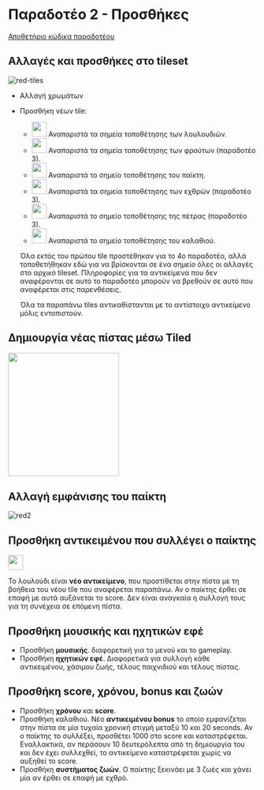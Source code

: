 # Παραδοτέο 2 - Προσθήκες

[Αποθετήριο κώδικα παραδοτέου](https://github.com/p15zerv/pacman/tree/Deliverable1)

## Αλλαγές και προσθήκες στο tileset

![red-tiles](https://user-images.githubusercontent.com/22644005/35176914-a6cdbf10-fd84-11e7-8fe9-53194520ae8a.png)

* Αλλαγή χρωμάτων
* Προσθήκη νέων tile:
  - <img src="https://user-images.githubusercontent.com/22644005/35171551-db522388-fd6c-11e7-9805-eaa03d4d1428.PNG" alt="" width="30" height="30"> Αναπαριστά τα σημεία τοποθέτησης των λουλουδιών.
  - <img src="https://user-images.githubusercontent.com/22644005/35171950-39d5314c-fd6e-11e7-9780-05abd146a363.PNG" alt="" width="30" height="30"> Αναπαριστά τα σημεία τοποθέτησης των φρούτων (παραδοτέο 3).
  - <img src="https://user-images.githubusercontent.com/22644005/35172033-c1c9a61e-fd6e-11e7-86c0-59aa561c6d3c.png" alt="" width="30" height="30"> Αναπαριστά το σημείο τοποθέτησης του παίκτη.
  - <img src="https://user-images.githubusercontent.com/22644005/35172128-15ba0ade-fd6f-11e7-9016-e9d96758941e.PNG" alt="" width="30" height="30"> Αναπαριστά τα σημεία τοποθέτησης των εχθρών (παραδοτέο 3).
  - <img src="https://user-images.githubusercontent.com/22644005/35172814-d66533ba-fd71-11e7-886f-f78ada186360.PNG" alt="" width="30" height="30"> Αναπαριστά το σημείο τοποθέτησης της πέτρας (παραδοτέο 3).
  - <img src="https://user-images.githubusercontent.com/22644005/35172815-d7d64298-fd71-11e7-8ae6-8df2c05ae1ac.PNG" alt="" width="30" height="30"> Αναπαριστά το σημείο τοποθέτησης του καλαθιού.
  
  Όλα εκτός του πρώτου tile προστέθηκαν για το 4ο παραδοτέο, αλλά τοποθετήθηκαν εδώ για να βρίσκονται σε ένα σημείο όλες οι αλλαγές στο αρχικό tileset. Πληροφορίες για τα αντικείμενα που δεν αναφέρονται σε αυτό το παραδοτέο μπορούν να βρεθούν σε αυτό που αναφέρεται στις παρενθέσεις.
  
  Όλα τα παραπάνω tiles αντικαθίστανται με το αντίστοιχο αντικείμενο μόλις εντοπιστούν.
  
## Δημιουργία νέας πίστας μέσω Tiled

<img src="https://user-images.githubusercontent.com/22644005/35171451-818afc30-fd6c-11e7-9bdd-d062edde833a.PNG" alt="" width="225" height="250">

## Αλλαγή εμφάνισης του παίκτη

![red2](https://user-images.githubusercontent.com/22644005/32405822-2a9a6eb6-c175-11e7-8130-5228221c597f.png)

## Προσθήκη αντικειμένου που συλλέγει ο παίκτης

<img src="https://user-images.githubusercontent.com/22644005/32405905-e5d61e2c-c176-11e7-9241-53c15a2aead4.png" alt="" width="30" height="30">

Το λουλούδι είναι **νέο αντικείμενο**, που προστίθεται στην πίστα με τη βοήθεια του νέου tile που αναφέρεται παραπάνω. Αν ο παίκτης έρθει σε επαφή με αυτά αυξάνεται το score. Δεν είναι αναγκαία η συλλογή τους για τη συνέχεια σε επόμενη πίστα.

## Προσθήκη μουσικής και ηχητικών εφέ

* Προσθήκη **μουσικής**. διαφορετική για το μενού και το gameplay.
* Προσθήκη **ηχητικών εφέ**. Διαφορετικά για συλλογή κάθε αντικειμένου, χάσιμου ζωής, τέλους παιχνιδιού και τέλους πίστας.

## Προσθήκη score, χρόνου, bonus και ζωών
* Προσθήκη **χρόνου** και **score**. 
* Προσθήκη καλαθιού. Nέο **αντικειμένου bonus** το οποίο εμφανίζεται στην πίστα σε μία τυχαία χρονική στιγμή μεταξύ 10 και 20 seconds. Αν ο παίκτης το συλλέξει, προσθέτει 1000 στο score και καταστρέφεται. Εναλλακτικά, αν περάσουν 10 δευτερόλεπτα από τη δημιουργία του και δεν έχει συλλεχθεί, το αντικείμενο καταστρέφεται χωρίς να αυξηθεί το score.
* Προσθήκη **συστήματος ζωών**. Ο παίκτης ξεκινάει με 3 ζωές και χάνει μία αν έρθει σε επαφή με εχθρό.

